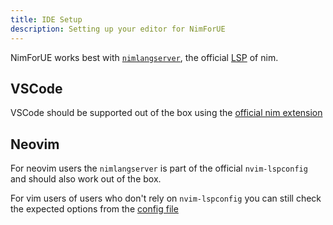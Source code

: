 ```yaml
---
title: IDE Setup
description: Setting up your editor for NimForUE
---
```


NimForUE works best with [`nimlangserver`](https://github.com/nim-lang/langserver), the official [LSP](https://microsoft.github.io/language-server-protocol/) of nim.

## VSCode

VSCode should be supported out of the box using the [official nim extension](https://marketplace.visualstudio.com/items?itemName=NimLang.nimlang)


## Neovim

For neovim users the `nimlangserver` is part of the official `nvim-lspconfig` and should also work out of the box. 

For vim users of users who don't rely on `nvim-lspconfig` you can still check the expected options from the [config file](https://github.com/neovim/nvim-lspconfig/blob/master/doc/server_configurations.md#nim_langserver)
